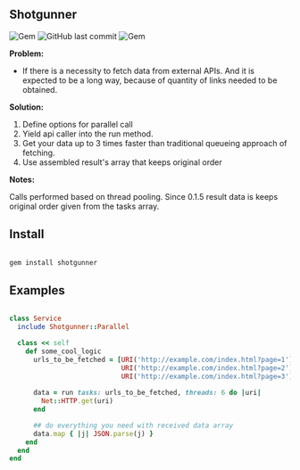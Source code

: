 ## Shotgunner

![Gem](https://img.shields.io/gem/dt/shotgunner.svg)
![GitHub last commit](https://img.shields.io/github/last-commit/nucleom42/shotgunner.svg)
![Gem](https://img.shields.io/gem/v/shotgunner.svg)

**Problem:**

* If there is a necessity to fetch data from external APIs. And it is expected to be a long way, because of quantity of links needed to be obtained.

**Solution:**

1. Define options for parallel call
2. Yield api caller into the run method.
3. Get your data up to 3 times faster than traditional queueing approach of fetching.
4. Use assembled result's array that keeps original order

**Notes:**

Calls performed based on thread pooling. Since 0.1.5 result data is keeps original order given from the tasks array.

## Install

```ruby

gem install shotgunner

```
## Examples

```ruby

class Service
  include Shotgunner::Parallel

  class << self
    def some_cool_logic
      urls_to_be_fetched = [URI('http://example.com/index.html?page=1'),
                            URI('http://example.com/index.html?page=2'),
                            URI('http://example.com/index.html?page=3')]
      
      data = run tasks: urls_to_be_fetched, threads: 6 do |uri|
        Net::HTTP.get(uri)
      end

      ## do everything you need with received data array
      data.map { |j| JSON.parse(j) }
    end
  end
end

```